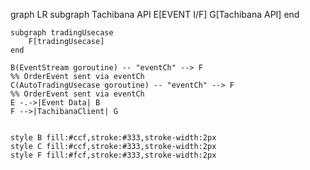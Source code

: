 graph LR
    subgraph Tachibana API
        E[EVENT I/F]
        G[Tachibana API]
    end

    subgraph tradingUsecase
        F[tradingUsecase]
    end

    B(EventStream goroutine) -- "eventCh" --> F
    %% OrderEvent sent via eventCh
    C(AutoTradingUsecase goroutine) -- "eventCh" --> F
    %% OrderEvent sent via eventCh
    E -.->|Event Data| B
    F -->|TachibanaClient| G


    style B fill:#ccf,stroke:#333,stroke-width:2px
    style C fill:#ccf,stroke:#333,stroke-width:2px
    style F fill:#fcf,stroke:#333,stroke-width:2px